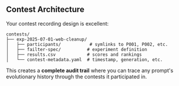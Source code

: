 ## Contest Architecture

Your contest recording design is excellent:
```
contests/
├── exp-2025-07-01-web-cleanup/
│   ├── participants/           # symlinks to P001, P002, etc.
│   ├── failter-spec/          # experiment definition
│   ├── results.csv            # scores and rankings
│   └── contest-metadata.yaml  # timestamp, generation, etc.
```

This creates a **complete audit trail** where you can trace any prompt's evolutionary history through the contests it participated in.

